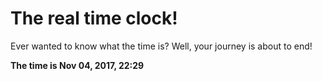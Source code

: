 # The real time clock!

Ever wanted to know what the time is? Well, your journey is about to end!

**The time is Nov 04, 2017, 22:29**